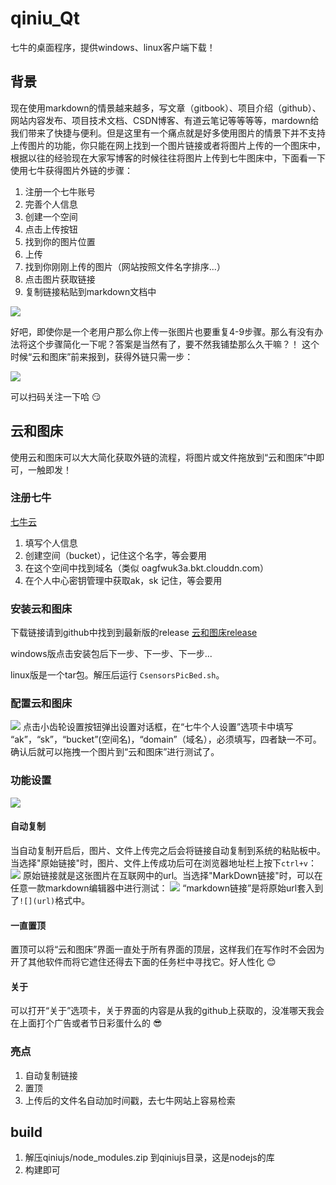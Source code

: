 # qiniu_Qt
七牛的桌面程序，提供windows、linux客户端下载！
## 背景
现在使用markdown的情景越来越多，写文章（gitbook）、项目介绍（github）、网站内容发布、项目技术文档、CSDN博客、有道云笔记等等等等，mardown给我们带来了快捷与便利。但是这里有一个痛点就是好多使用图片的情景下并不支持上传图片的功能，你只能在网上找到一个图片链接或者将图片上传的一个图床中，根据以往的经验现在大家写博客的时候往往将图片上传到七牛图床中，下面看一下使用七牛获得图片外链的步骤：

1. 注册一个七牛账号
2. 完善个人信息
3. 创建一个空间
4. 点击上传按钮
5. 找到你的图片位置
6. 上传
7. 找到你刚刚上传的图片（网站按照文件名字排序...）
8. 点击图片获取链接
9. 复制链接粘贴到markdown文档中

![](http://oagfwuk3a.bkt.clouddn.com/1478399238QQ截图20161106102627.png)

好吧，即使你是一个老用户那么你上传一张图片也要重复4-9步骤。那么有没有办法将这个步骤简化一下呢？答案是当然有了，要不然我铺垫那么久干嘛？！
这个时候“云和图床”前来报到，获得外链只需一步：

![](http://oagfwuk3a.bkt.clouddn.com/1478404878QQ截图20161106120033.png)

可以扫码关注一下哈 :smirk:

## 云和图床
使用云和图床可以大大简化获取外链的流程，将图片或文件拖放到“云和图床”中即可，一触即发！

### 注册七牛
[七牛云](http://www.qiniu.com/)

1. 填写个人信息
2. 创建空间（bucket），记住这个名字，等会要用
3. 在这个空间中找到域名（类似 oagfwuk3a.bkt.clouddn.com）
4. 在个人中心密钥管理中获取ak，sk 记住，等会要用

### 安装云和图床
下载链接请到github中找到到最新版的release
[云和图床release](https://github.com/tianzhihen/qiniu_Qt/releases)

windows版点击安装包后下一步、下一步、下一步... 

linux版是一个tar包。解压后运行 `CsensorsPicBed.sh`。

### 配置云和图床
![](http://oagfwuk3a.bkt.clouddn.com/1478401610QQ截图20161106110646.png)
点击小齿轮设置按钮弹出设置对话框，在“七牛个人设置”选项卡中填写 “ak”，“sk”，“bucket”(空间名)，“domain”（域名），必须填写，四者缺一不可。
确认后就可以拖拽一个图片到“云和图床”进行测试了。

### 功能设置
![](http://oagfwuk3a.bkt.clouddn.com/1478401890QQ截图20161106111127.png)

#### 自动复制
当自动复制开启后，图片、文件上传完之后会将链接自动复制到系统的粘贴板中。
当选择"原始链接"时，图片、文件上传成功后可在浏览器地址栏上按下`ctrl+v`：
![](http://oagfwuk3a.bkt.clouddn.com/1478406321QQ截图20161106122512.png)
原始链接就是这张图片在互联网中的url。当选择"MarkDown链接"时，可以在任意一款markdown编辑器中进行测试：
![](http://oagfwuk3a.bkt.clouddn.com/1478406554QQ截图20161106122907.png)
“markdown链接”是将原始url套入到了`![](url)`格式中。

#### 一直置顶
置顶可以将“云和图床”界面一直处于所有界面的顶层，这样我们在写作时不会因为开了其他软件而将它遮住还得去下面的任务栏中寻找它。好人性化 :blush:

#### 关于
可以打开“关于”选项卡，关于界面的内容是从我的github上获取的，没准哪天我会在上面打个广告或者节日彩蛋什么的 :sunglasses:

### 亮点

1. 自动复制链接
2. 置顶
3. 上传后的文件名自动加时间戳，去七牛网站上容易检索
## build 
1. 解压qiniujs/node_modules.zip 到qiniujs目录，这是nodejs的库
2. 构建即可
